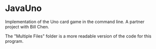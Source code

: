 # JavaUno
Implementation of the Uno card game in the command line. A partner project with Bill Chen.

The "Multiple Files" folder is a more readable version of the code for this program.
